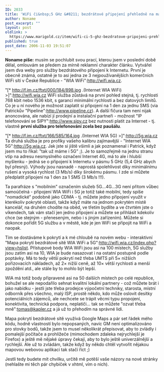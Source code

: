 ```yaml
---
ID: 2033
title: 'WiFi či&nbsp;5 GHz &#8211; bezdrátové připojení přehledně na mapě pokrytí'
author: Noname
post_excerpt: ""
layout: post
oldlink: >
  https://www.marigold.cz/item/wifi-ci-5-ghz-bezdratove-pripojeni-prehledne-na-mape-pokryti
published: true
post_date: 2006-11-03 19:51:07
---
```

<texy>**Noname píše:**  musím se pochlubit svou prací, kterou jsem v poslední době dělal, omlouvám se předem za mírně reklamní charakter článku. Vytvářel jsem dva weby pro služby bezdrátového připojení k Internetu. První je obecně známá, ostatně je to asi jedna ze 3 nejpoužívanějších komerčních WiFi sítí v České Republice - "WIA WiFi":http://wifi.wia.cz.

"[* http://f.im.cz/ftxt/000/184/898.jpg .(Internet WIA WiFi) >]":http://wifi.wia.cz WiFi služba zůstává na první pohled stejná, tj. rychlosti 768 kbit nebo 1536 kbit, s garancí minimální rychlosti a bez datových limitů. Co je u ní nového je možnost zaplatit si připojení na 1 den za jednu SMS (via Patrickův "Pipeline":http://www.pipeline.cz). A další fičura tam není nijak anoncována, ale nabízí jí prodejní a instalační partneři  - možnost "IP telefonování se SIPY":http://www.sipy.cz bez nutnosti platit za Internet - tj. vlastně **první služba pro telefonování zcela bez paušálu**.

"[* http://f.im.cz/ftxt/166/585/164.jpg .(Internet WIA 5G) >]":http://5g.wia.cz Ta druhá služba je pro profíky vašeho kalibru zajímavější - "Internet WIA 5G":http://5g.wia.cz. Jak jste si jiště všimli a jak poznamenal i Patrick, když jsem mu to říkal: "tak už máme i 5G" ;). Je to samozřejmě na jednu stranu vtip na adresu nesmyslného označení Internet 4G, má to ale i hlubší myšlenku - jedná se o připojení k Internetu v pásmu 5 GHz (5,4 GHz abych byl přesný). Výhody jsou nasnadě - naprostá spolehlivost díky minimálnímu rušení a vysoká rychlost (3 Mb/s) díky širokému pásmu. I zde si můžete předplatit připojení na 1 den za 1 SMS (3 Mb/s !!!).

<!--more-->

Ta parafráze s "mobilním" označením služeb 5G...4G...3G není přitom vůbec samoúčelná - připojení WIA WiFi i 5G je totiž také mobilní, tedy spíše "nomadické" podobně jako CDMA - tj. můžete jedno připojení využít v kterékoliv pokryté oblasti, takže když máte na jednom pokrytém místě kancelář, na druhém chodíte na oběd, ve třetím bydlíte a ve čtvrtém jste o víkendech, tak vám stačí jen jedno připojení a můžete se přihlásit kdekoliv chce (se stejným - přeneseným, nebo i s jiným zařízením). Můžete si dokonce pořídit 5G službu a v městě, kde je jen WiFi se připojit na WiFi a naopak.

Tím se dostáváme k pokrytí a k mé chloubě na novém webu - interaktivní "Mapa pokrytí bezdrátové sítě WIA WiFi a 5G":http://wifi.wia.cz/index.php?view=hslist. Přístupové body WIA WiFi jsou asi na 100 místech, 5G služby jsou zatím asi na 10, WIA je bude nasazovat i na ostatní postupně podle poptávky. Má to tedy větší pokrytí než třeba UMTS při 5× nižších pořizovacích nákladech, až 2× nižší ceně, až 10× větší rychlosti a menší zpoždění atd., ale stále by to mohlo být lepší.

WIA má totiž body připravené asi na 50 dalších místech po celé republice, bohužel se ale nepodařilo sehnat kvalitní lokální partnery - což můžete brát i jako nabídku - jestli jste třeba prodejce výpočetní techniky, starosta, místní odborník přes všechno, malý ISP, prostě někdo, kdo může oslovit desítky potenciálních zájemců, ale nechcete se trápit věcmi typu propojení, konektivita, technická podpora, neplatiči... tak se můžete "ozvat třeba mně":tomas@kapler.cz a já už to přehodím na správné lidi.

Mapa pokrytí bezdrátové sítě využívá Google Maps a pár set řádek mého kódu, hodně vlastností bylo nepopsaných, navíc GM není optimalizováno pro stovky bodů, takže jsem to musel několikrát přepisovat, aby to zvládly i pomalejší počítače a prohlížeče (mimochodem zdaleka nejrychlejší je Firefox) a ještě mě nějaké úpravy čekají, aby to bylo ještě univerzálnější a rychlejší. Ale už to zvládám, takže když by někdo chtěl vytvořit nějakou mapovou webovou aplikaci tak stačí říct ;)

Jestli tedy budete mít chvilku, určitě mě potěší vaše názory na nové stránky (nehlašte mi těch pár chybiček v xhtml, vím o nich).